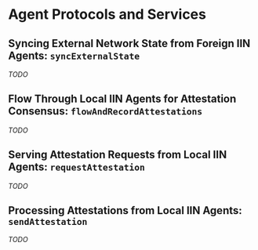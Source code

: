 <!--
 Copyright IBM Corp. All Rights Reserved.

 SPDX-License-Identifier: CC-BY-4.0
 -->
# Agent Protocols and Services

## Syncing External Network State from Foreign IIN Agents: `syncExternalState`

_TODO_

## Flow Through Local IIN Agents for Attestation Consensus: `flowAndRecordAttestations`

_TODO_

## Serving Attestation Requests from Local IIN Agents: `requestAttestation`

_TODO_

## Processing Attestations from Local IIN Agents: `sendAttestation`

_TODO_
